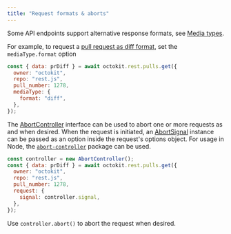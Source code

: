 ```yaml
---
title: "Request formats & aborts"
---
```


Some API endpoints support alternative response formats, see [Media types](https://docs.github.com/en/rest/overview/media-types).

For example, to request a [pull request as diff format](https://docs.github.com/en/rest/overview/media-types#commits-commit-comparison-and-pull-requests), set the `mediaType.format` option

```js
const { data: prDiff } = await octokit.rest.pulls.get({
  owner: "octokit",
  repo: "rest.js",
  pull_number: 1278,
  mediaType: {
    format: "diff",
  },
});
```

The [AbortController](https://developer.mozilla.org/en-US/docs/Web/API/AbortController) interface can be used to abort one or more requests as and when desired. When the request is initiated, an [AbortSignal](https://developer.mozilla.org/en-US/docs/Web/API/AbortSignal) instance can be passed as an option inside the request's options object. For usage in Node, the [`abort-controller`](https://github.com/mysticatea/abort-controller) package can be used.

```js
const controller = new AbortController();
const { data: prDiff } = await octokit.rest.pulls.get({
  owner: "octokit",
  repo: "rest.js",
  pull_number: 1278,
  request: {
    signal: controller.signal,
  },
});
```

Use `controller.abort()` to abort the request when desired.
